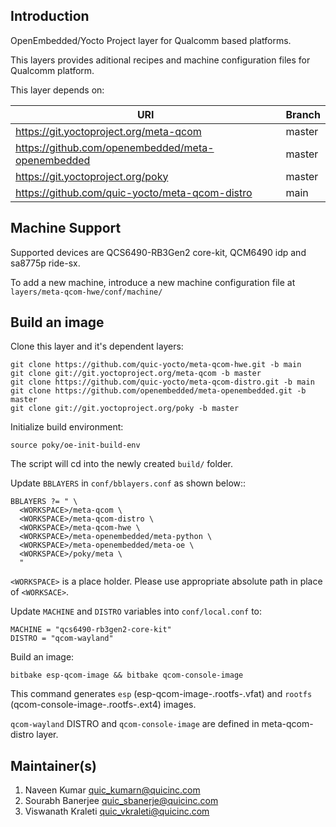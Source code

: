 ## Introduction
OpenEmbedded/Yocto Project layer for Qualcomm based platforms.

This layers provides aditional recipes and machine configuration files for Qualcomm platform.

This layer depends on:

| URI    | Branch |
| -------- | ------- |
| https://git.yoctoproject.org/meta-qcom | master |
| https://github.com/openembedded/meta-openembedded | master |
| https://git.yoctoproject.org/poky | master |
| https://github.com/quic-yocto/meta-qcom-distro | main |

## Machine Support
Supported devices are QCS6490-RB3Gen2 core-kit, QCM6490 idp and sa8775p ride-sx.

To add a new machine, introduce a new machine configuration file at `layers/meta-qcom-hwe/conf/machine/`

## Build an image

Clone this layer and it's dependent layers:
```
git clone https://github.com/quic-yocto/meta-qcom-hwe.git -b main
git clone git://git.yoctoproject.org/meta-qcom -b master
git clone https://github.com/quic-yocto/meta-qcom-distro.git -b main
git clone https://github.com/openembedded/meta-openembedded.git -b master
git clone git://git.yoctoproject.org/poky -b master
```

Initialize build environment:
```
source poky/oe-init-build-env
```
The script will cd into the newly created ```build/``` folder.

Update ```BBLAYERS``` in ```conf/bblayers.conf``` as shown below::
```
BBLAYERS ?= " \
  <WORKSPACE>/meta-qcom \
  <WORKSPACE>/meta-qcom-distro \
  <WORKSPACE>/meta-qcom-hwe \
  <WORKSPACE>/meta-openembedded/meta-python \
  <WORKSPACE>/meta-openembedded/meta-oe \
  <WORKSPACE>/poky/meta \
  "
```
```<WORKSPACE>``` is a place holder. Please use appropriate absolute path in place of ```<WORKSACE>```.


Update ```MACHINE``` and ```DISTRO``` variables into ```conf/local.conf``` to:
```
MACHINE = "qcs6490-rb3gen2-core-kit"
DISTRO = "qcom-wayland"
```

Build an image:
```
bitbake esp-qcom-image && bitbake qcom-console-image
```
This command generates ```esp``` (esp-qcom-image-<MACHINE>.rootfs-<timestamp>.vfat) and ```rootfs``` (qcom-console-image-<MACHINE>.rootfs-<timestamp>.ext4) images.

```qcom-wayland``` DISTRO and ```qcom-console-image``` are defined in meta-qcom-distro layer.

## Maintainer(s)
1. Naveen Kumar <quic_kumarn@quicinc.com>
2. Sourabh Banerjee <quic_sbanerje@quicinc.com>
3. Viswanath Kraleti <quic_vkraleti@quicinc.com>
